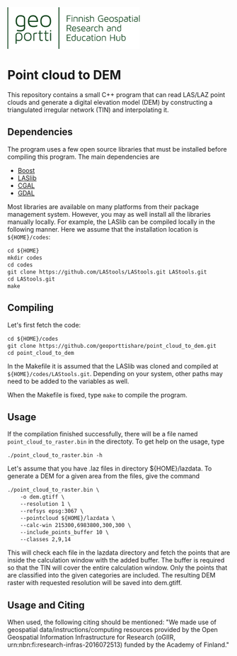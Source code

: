 <img src="https://github.com/geoportti/Logos/blob/master/geoportti_logo_300px.png">

# Point cloud to DEM

This repository contains a small C++ program that can read LAS/LAZ point clouds
and generate a digital elevation model (DEM) by constructing a triangulated
irregular network (TIN) and interpolating it.

## Dependencies

The program uses a few open source libraries that must be installed before
compiling this program. The main dependencies are

- [Boost](https://www.boost.org)
- [LASlib](https://github.com/LAStools/LAStools/tree/master/LASlib)
- [CGAL](https://www.cgal.org)
- [GDAL](https://gdal.org)

Most libraries are available on many platforms from their package management
system. However, you may as well install all the libraries manually locally. For
example, the LASlib can be compiled locally in the following manner. Here we assume
that the installation location is `${HOME}/codes`:
```
cd ${HOME}
mkdir codes
cd codes
git clone https://github.com/LAStools/LAStools.git LAStools.git
cd LAStools.git
make
```

## Compiling

Let's first fetch the code:
```
cd ${HOME}/codes
git clone https://github.com/geoporttishare/point_cloud_to_dem.git
cd point_cloud_to_dem
```
In the Makefile it is assumed that the LASlib was cloned and compiled at
`${HOME}/codes/LAStools.git`. Depending on your system, other paths may need to
be added to the variables as well.

When the Makefile is fixed, type `make` to compile the program.

## Usage

If the compilation finished successfully, there will be a file named
`point_cloud_to_raster.bin` in the directoty. To get help on the usage, type
```
./point_cloud_to_raster.bin -h
```

Let's assume that you have .laz files in directory ${HOME}/lazdata. To generate
a DEM for a given area from the files, give the command
```
./point_cloud_to_raster.bin \
    -o dem.gtiff \
    --resolution 1 \
    --refsys epsg:3067 \
    --pointcloud ${HOME}/lazdata \
    --calc-win 215300,6983800,300,300 \
    --include_points_buffer 10 \
    --classes 2,9,14
```
This will check each file in the lazdata directory and fetch the points that are
inside the calculation window with the added buffer. The buffer is required so
that the TIN will cover the entire calculation window. Only the points that are
classified into the given categories are included. The resulting DEM raster with
requested resolution will be saved into dem.gtiff.

## Usage and Citing
When used, the following citing should be mentioned: "We made use of geospatial
data/instructions/computing resources provided by the Open Geospatial
Information Infrastructure for Research (oGIIR,
urn:nbn:fi:research-infras-2016072513) funded by the Academy of Finland."
